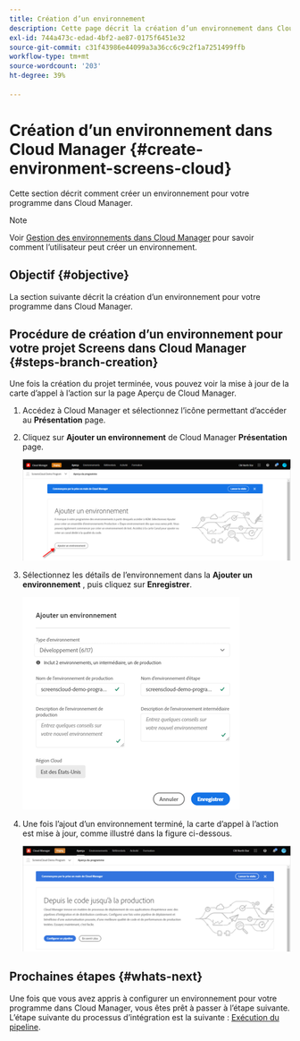 ```yaml
---
title: Création d’un environnement
description: Cette page décrit la création d’un environnement dans Cloud Manager pour Screens as a Cloud Service.
exl-id: 744a473c-edad-4bf2-ae87-0175f6451e32
source-git-commit: c31f43986e44099a3a36cc6c9c2f1a7251499ffb
workflow-type: tm+mt
source-wordcount: '203'
ht-degree: 39%

---
```


# Création d’un environnement dans Cloud Manager {#create-environment-screens-cloud}

Cette section décrit comment créer un environnement pour votre programme dans Cloud Manager.

>[!NOTE]
>Voir [Gestion des environnements dans Cloud Manager](https://experienceleague.adobe.com/docs/experience-manager-cloud-service/content/implementing/using-cloud-manager/manage-environments.html?lang=fr) pour savoir comment l’utilisateur peut créer un environnement.

## Objectif {#objective}

La section suivante décrit la création d’un environnement pour votre programme dans Cloud Manager.

## Procédure de création d’un environnement pour votre projet Screens dans Cloud Manager {#steps-branch-creation}

Une fois la création du projet terminée, vous pouvez voir la mise à jour de la carte d’appel à l’action sur la page Aperçu de Cloud Manager.

1. Accédez à Cloud Manager et sélectionnez l’icône permettant d’accéder au **Présentation** page.

1. Cliquez sur **Ajouter un environnement** de Cloud Manager **Présentation** page.

   ![image](/help/screens-cloud/assets/onboarding/add-environ1.png)

1. Sélectionnez les détails de l’environnement dans la **Ajouter un environnement** , puis cliquez sur **Enregistrer**.

   ![image](/help/screens-cloud/assets/onboarding/add-environ2.png)

1. Une fois l’ajout d’un environnement terminé, la carte d’appel à l’action est mise à jour, comme illustré dans la figure ci-dessous.

   ![image](/help/screens-cloud/assets/onboarding/add-environ3a.png)

## Prochaines étapes {#whats-next}

Une fois que vous avez appris à configurer un environnement pour votre programme dans Cloud Manager, vous êtes prêt à passer à l’étape suivante. L’étape suivante du processus d’intégration est la suivante : [Exécution du pipeline](/help/screens-cloud/onboarding-screens-cloud/running-a-pipeline.md).
